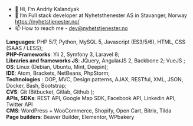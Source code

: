 - 👋 Hi, I’m Andriy Kalandyak
- 👀 I’m Full stack developer at Nyhetsthenester AS in Stavanger, Norway https://nyhetstjenester.no/
- 📫 How to reach me - dev@nyhetstjenester.no

**Languages**: PHP 5/7, Python, MySQL 5, Javascript (ES3/5/6), HTML, CSS (SAAS  /  LESS);  
**PHP-Frameworks**: Yii 2, Symfony 3, Laravel 8;  
**Libraries and frameworks JS**:  JQuery, AngularJS 2, Backbone 2; VueJS ;  
**OS**: Linux (Debian, Ubuntu, Mint, Deepin);  
**IDE**: Atom, Brackets, NetBeans, PhpStorm;  
**Technologies** : OOP, MVC, Design patterns, AJAX, RESTful, XML, JSON, Docker, Bash, Bootstrap;  
**CVS**: Git (Bitbucket, Gitlab, Github );  
**APIs, SDKs**: REST API, Google Map SDK, Facebook API, Linkedin API, Twitter API  
**CMS**: WordPress + WooCommerce, Shopify, Open Cart, Bitrix, Tilda  
**Page builders**: Beaver Builder, Elementor, WPbakery  


<!---
AndriyNHT/AndriyNHT is a ✨ special ✨ repository because its `README.md` (this file) appears on your GitHub profile.
You can click the Preview link to take a look at your changes.
--->
